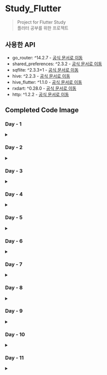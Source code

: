 # Study_Flutter

> Project for Flutter Study   
> 플러터 공부를 위한 프로젝트

## 사용한 API
- go_router: ^14.2.7 - [공식 문서로 이동](https://pub.dev/packages/go_router)  
- shared_preferences: ^2.3.2 - [공식 문서로 이동](https://pub.dev/packages/shared_preferences)
- sqflite: ^2.3.3+1 - [공식 문서로 이동](https://pub.dev/packages/sqflite)
- hive: ^2.2.3 - [공식 문서로 이동](https://pub.dev/packages/hive)
- hive_flutter: ^1.1.0  - [공식 문서로 이동](https://pub.dev/packages/hive_flutter)
- rxdart: ^0.28.0 - [공식 문서로 이동](https://pub.dev/packages/rxdart)
-   http: ^1.2.2 - [공식 문서로 이동](https://pub.dev/packages/http)
## Completed Code Image

### Day - 1 
<details>
    <summary> </summary>

<details>
    <summary>1. Align Widget Example </summary>

- ![Align Widget Example](./complete%20image/Day-1/Align%20Widget%20Example.png)
  
</details>

<details>
    <summary>2. Align Widget Example2 </summary>

- ![Align Widget Example](./complete%20image/Day-1/Align%20Widget%20Example2.png)
  
</details>

<details>
    <summary>3. Expanded Flex Example </summary>

- ![Align Widget Example](./complete%20image/Day-1/Expanded%20Flex%20Example.png)
  
</details>

<details>
    <summary>4. Flutter Alignment </summary>

- ![Align Widget Example](./complete%20image/Day-1/Flutter%20Alignment.png)
  
</details>

<details>
    <summary>5. Flutter Alignment2 </summary>

- ![Align Widget Example](./complete%20image/Day-1/Flutter%20Alignment2.png)
  
</details>

<details>
    <summary>6. Flutter Counter App </summary>

- ![Align Widget Example](./complete%20image/Day-1/Flutter%20Counter%20App.png)
  
</details>

<details>
    <summary>7. Row and Column Layout </summary>

- ![Align Widget Example](./complete%20image/Day-1/Row%20and%20Column%20Layout.png)
  
</details>

<details>
    <summary>8. Stack Alignment Example </summary>

- ![Align Widget Example](./complete%20image/Day-1/Stack%20Alignment%20Example.png)
  
</details>

<details>
    <summary>9. Stack Layout </summary>

- ![Align Widget Example](./complete%20image/Day-1/Stack%20Layout.png)
  
</details>

</details>

### Day - 2

<details>
    <summary> </summary>

<details>
    <summary>1. onTap Example </summary>

- ![Align Widget Example](./complete%20image/Day-2/onTap%20Example.png)
  
</details>

<details>
    <summary>2. onDoubleTap Example </summary>

- ![Align Widget Example](./complete%20image/Day-2/onDoubleTap%20Example.png)
  
</details>

<details>
    <summary>3. onLongPress Example </summary>

- ![Align Widget Example](./complete%20image/Day-2/onLongPress%20Example.png)
  
</details>

<details>
    <summary>4. Simple Pan Update Example </summary>

- ![Align Widget Example](./complete%20image/Day-2/Simple%20Pan%20Update%20Example.png)
  
</details>

<details>
    <summary>5. onPressed Example </summary>

- ![Align Widget Example](./complete%20image/Day-2/onPressed%20Example.png)
  
</details>

<details>
    <summary>6. GestureDetector Example </summary>

- ![Align Widget Example](./complete%20image/Day-2/GestureDetector%20Example.png)
  
</details>

<details>
    <summary>7. FloatingActionButton Example </summary>

- ![Align Widget Example](./complete%20image/Day-2/FloatingActionButton%20Example.png)
  
</details>

<details>
    <summary>8. Flutter Button Event </summary>

- ![Align Widget Example](./complete%20image/Day-2/Flutter%20Button%20Event.png)
  
</details>

<details>
    <summary>9. GestureDetector Click Example</summary>

- ![Align Widget Example](./complete%20image/Day-2/GestureDetector%20Click%20Example.png)
  
</details>

<details>
    <summary>10. Drag GestureDetector Example</summary>

- ![Align Widget Example](./complete%20image/Day-2/Drag%20GestureDetector%20Example.png)
  
</details>

<details>
    <summary>11. Flutter Counter App - Day2</summary>

- ![Align Widget Example](./complete%20image/Day-2/Flutter%20Counter%20App%20-%20Day2.png)
  
</details>

</details>


### Day - 3

<details>
    <summary> </summary>

<details>
    <summary>1. InheritedWidget Example </summary>

- ![Align Widget Example](./complete%20image/Day-3/1.%20InheritedWidget%20Example.png)
  
</details>

<details>
    <summary>2. Flutter Demo Home Page </summary>

- ![Align Widget Example](./complete%20image/Day-3/2.%20Flutter%20Demo%20Home%20Page.png)
  
</details>

<details>
    <summary>3. Lifecycle Demo </summary>

- ![Align Widget Example](./complete%20image/Day-3/3.%20Lifecycle%20Demo.png)
  
</details>

<details>
    <summary>4. Text Toggle App </summary>

- ![Align Widget Example](./complete%20image//Day-3/4.%20Text%20Toggle%20App.png)
  
</details>

<details>
    <summary>5. Switch Toggle Exampl </summary>

- ![Align Widget Example](./complete%20image/Day-3/5.%20Switch%20Toggle%20Exampl.png)
  
</details>

<details>
    <summary>6. Todo List </summary>

- ![Align Widget Example](./complete%20image/Day-3/6.%20Todo%20List.png)
  
</details>
</details>


### Day - 4 
<details>
    <summary></summary>
    
<details>
    <summary>1. Navigator</summary>

> HomeScreen 
- ![1. HomeScreen](./complete%20image/Day-4/1.%20HomeScreen.png)

> SecondScreen
- ![1. SecondScreen](./complete%20image/Day-4/1.%20SecondScreen.png)

</details>

<details>
    <summary>2. Go_Routes</summary>

> HomeScreen
- ![2. HomeScreen](./complete%20image/Day-4/2.%20HomeScreen.png)

> SecondScreen
- ![2. SecondScreen](./complete%20image/Day-4/2.%20SecondScreen.png)

> ThirdScreen
- ![2. ThirdScreen](./complete%20image/Day-4/2.%20ThirdScreen.png)

> 
</details>

<details>
    <summary>3. Tab Navigation Example</summary>

> Home Screen
- ![3. Home Screen](./complete%20image/Day-4/3.%20Tab_Home.png)

> Search Screen
- ![3. Search Screen](./complete%20image/Day-4/3.%20Tab_Search.png)

> Profile Screen
- ![3. Profile Screen](./complete%20image/Day-4/3.%20Tab_Profile.png)

> 
</details>

<details>
    <summary>4. Drawer Navigation Example</summary>

> Drawer
- ![4. Drawer](./complete%20image/Day-4/4.%20Drawer.png)
- 
> Start Screen
- ![4. Home Screen](./complete%20image/Day-4/4.%20StartScreen.png)
  
> Home Screen
- ![4. Home Screen](./complete%20image/Day-4/4.%20HomeScreen.png)

> Search Screen
- ![4. Search Screen](./complete%20image/Day-4/4.%20SearchScreen.png)

> Profile Screen
- ![4. Profile Screen](./complete%20image/Day-4/4.%20ProfileScreen.png)

> 
</details>

</details>


### Day - 5
<details>
    <summary></summary>
<details>
    <summary>1. Nickname App</summary>

> Nickname App_1
- ![Nickname App_1](./complete%20image/Day-5/Nickname_1.png)
> Nickname App_2
- ![Nickname App_2](./complete%20image/Day-5/Nickname_2.png)
    
</details>

<details>
    <summary>2. Name Storage</summary>

> Name Storage
- ![Nickname App_1](./complete%20image/Day-5/NameStorage.png)
    
</details>

<details>
    <summary>3. Dark Mode Setting</summary>

> Dark Mode Setting_Light
- ![Nickname App_1](./complete%20image/Day-5/DarkModeSetting_false.png)
> Dark Mode Setting_Dark
- ![Nickname App_1](./complete%20image/Day-5/DarkModeSetting_true.png)
    
</details>


<details>
    <summary>4. Last Login Time</summary>

> Last Login Time
- ![Nickname App_1](./complete%20image/Day-5/LastLoginTime.png)

</details>

<details>
    <summary>5. Nickname App - Sqflite</summary>

> Nickname App - Sqflite
- ![Nickname App_1](./complete%20image/Day-5/Nickname_Sqflite.png)

</details>


<details>
    <summary>6. Notes - Sqflife</summary>

> Notes_1
- ![Nickname App_1](./complete%20image/Day-5/Notes_1.png)
> Notes_2
- ![Nickname App_1](./complete%20image/Day-5/Notes_2.png)
> Notes_3
- ![Nickname App_1](./complete%20image/Day-5/Notes_3.png)
</details>

<details>
    <summary>7. Nickname App - Hive </summary>

> Nickname App - Hive
- ![Nickname App_1](./complete%20image/Day-5/Nickname_hive.png)

</details>

<details>
    <summary>8. Notes - Hive </summary>

> Notes_1
- ![Nickname App_1](./complete%20image/Day-5/Notes_hive_1.png)
> Notes_2
- ![Nickname App_1](./complete%20image/Day-5/Notes_hive_2.png)
> Notes_3
- ![Nickname App_1](./complete%20image/Day-5/Notes_hive_3.png)
</details>
</details>


### Day - 6
<details>
    <summary></summary>

<details>
    <summary>mixin_with_1</summary>

> mixin_with_1
- ![mixin_with_1](./complete%20image/Day-6/mixin_with_1.png)

</details>

<details>
    <summary>mixin_with_2</summary>

> mixin_with_2
- ![mixin_with_2](./complete%20image/Day-6/mixin_with_2.png)

</details>

<details>
    <summary>mixin_on</summary>

> mixin_on
- ![mixin_on](./complete%20image/Day-6/mixin_on.png)

</details>

<details>
    <summary>Logger_mixin_with</summary>

> Logger_mixin_with
- ![Logger_mixin_with](./complete%20image/Day-6/Logger_mixin_with.png)

</details>

<details>
    <summary>countOccurrences</summary>

> countOccurrences
- ![countOccurrences](./complete%20image/Day-6/countOccurrences%20.png)

</details>

<details>
    <summary>ListExtensions</summary>

> ListExtensions
- ![ListExtensions](./complete%20image/Day-6/ListExtension.png)

</details>

<details>
    <summary>Generic type</summary>

> Generic type
- ![Generic type](./complete%20image/Day-6/Generic%20type.png)

</details>


</details>


### Day - 7
<details>
    <summary></summary>

<details>
    <summary> 비동기 프로그래밍 1</summary>

> 비동기 프로그래밍 1
- ![비동기 프로그래밍 1](./complete%20image/Day-7/비동기%201.png)
</details>

<details>
    <summary> 비동기 프로그래밍 2</summary>

> 비동기 프로그래밍 2
- ![비동기 프로그래밍 2](./complete%20image/Day-7/비동기%202.gif)
</details>

<details>
    <summary> 비동기 프로그래밍 3</summary>

> 비동기 프로그래밍 3
- ![비동기 프로그래밍 3](./complete%20image/Day-7/비동기%203.gif)
</details>

<details>
    <summary> 비동기 프로그래밍 4</summary>

> 비동기 프로그래밍 4
- ![비동기 프로그래밍 4](./complete%20image/Day-7/비동기%204.gif)
</details>

<details>
    <summary> fetchDataWithError</summary>

> fetchDataWithError
- ![fetchDataWithError](./complete%20image/Day-7/fetchDataWithError.png)
</details>

<details>
    <summary> then_catchError</summary>

> then_catchError
- ![then_catchError](./complete%20image/Day-7/then_catchError.png)
</details>

<details>
    <summary> Parallel_Asyn</summary>

> Parallel_Asyn
- ![Parallel_Asyn](./complete%20image/Day-7/Parallel%20Asyn.gif)
</details>

<details>
    <summary> whenComplete</summary>

> whenComplete
- ![whenComplete](./complete%20image/Day-7/whenComplete.gif)
</details>
</details>


### Day - 8

<details>
    <summary></summary>

<details>
    <summary>Stream_1</summary>

> Stream_1
- ![Stream_1](./complete%20image/Day-8/Stream_1.gif)
</details>

<details>
    <summary>Stream_Subscription_1</summary>

> Stream_Subscription_1
- ![Stream_Subscription_1](./complete%20image/Day-8/Stream_Subscription_1.gif)
</details>

<details>
    <summary>Stream_map_where</summary>

> Stream_map_where
- ![Stream_map_where](./complete%20image/Day-8/Stream_map_where.gif)
</details>

<details>
    <summary>simple_generator</summary>

> simple_generator
- ![simple_generator](./complete%20image/Day-8/simple%20generator.png)
</details>


<details>
    <summary>Overlapping_generator</summary>

> Overlapping_generator
- ![Overlapping_generator](./complete%20image/Day-8/Overlapping_generator.png)
</details>


<details>
    <summary>infinite_generator</summary>

> infinite_generator
- ![infinite_generator](./complete%20image/Day-8/infinite_generator.png)
</details>

</details>

### Day - 9

<details>
    <summary> </summary>

<details>
    <summary>rxdart_1</summary>

> rxdart_1
- ![rxdart_1](./complete%20image/Day-9/rxdart_1.gif)

</details>


<details>
    <summary>rxdart_2</summary>

> rxdart_2
- ![rxdart_2](./complete%20image/Day-9/rxdart_2.gif)

</details>

<details>
    <summary>StreamController</summary>

> StreamController
- ![StreamController](./complete%20image/Day-9/StreamController.png)

</details>

<details>
    <summary>StreamEvent</summary>

> StreamEvent
- ![StreamEvent](./complete%20image/Day-9/StreamEvent.png)

</details>


</details>

### Day - 10

<details>
    <summary> </summary>


<details>
    <summary>dateTime</summary>

> dateTime
- ![dateTime](./complete%20image/Day-10/dateTime.png)

</details>

<details>
    <summary>List</summary>

> List
- ![List](./complete%20image/Day-10/List.png)

</details>


<details>
    <summary>Map</summary>

> Map
- ![Map](./complete%20image/Day-10/Map.png)

</details>


<details>
    <summary>Uri</summary>

> Uri
- ![Uri](./complete%20image/Day-10/Uri.png)

</details>


<details>
    <summary>SingletonPattern</summary>

> SingletonPattern
- ![SingletonPattern](./complete%20image/Day-10/SingletonPattern.png)

</details>

<details>
    <summary>FactoryPattern</summary>

> FactoryPattern
- ![FactoryPattern](./complete%20image/Day-10/FactoryPattern.png)

</details>

<details>
    <summary>DecoratorPattern</summary>

> DecoratorPattern
- ![DecoratorPattern](./complete%20image/Day-10/DecoratorPattern.png)

</details>

<details>
    <summary>ObserverPattern</summary>

> ObserverPattern
- ![ObserverPattern](./complete%20image/Day-10/ObserverPattern.png)

</details>

</details>


### Day - 11

<details>
    <summary> </summary>

<details>
    <summary>뉴스데이터</summary>

> 뉴스데이터
- ![뉴스데이터](./complete%20image/Day-11/뉴스데이터.gif)

</details>


<details>
    <summary>도서정보관리프로그램</summary>

> 도서정보관리프로그램
- ![도서정보관리프로그램](./complete%20image/Day-11/도서정보관리프로그램.png)

</details>

<details>
    <summary>사용자 프로필</summary>

> 사용자 프로필
- ![사용자 프로필](./complete%20image/Day-11/사용자%20프로필.png)

</details>


<details>
    <summary>사용자입력처리</summary>

> 사용자입력처리
- ![사용자입력처리](./complete%20image/Day-11/사용자입력처리.png)

</details>

<details>
    <summary>소셜미디어 </summary>

> 소셜미디어
- ![소셜미디어](./complete%20image/Day-11/소셜미디어.png)

</details>


<details>
    <summary>쇼핑앱개발</summary>

> 쇼핑앱개발
- ![쇼핑앱개발](./complete%20image/Day-11/쇼핑앱개발.png)

</details>

<details>
    <summary>주식거래데이터 </summary>

> 주식거래데이터
- ![주식거래데이터](./complete%20image/Day-11/주식거래데이터.gif)

</details>


<details>
    <summary>채팅어플리케이션</summary>

> 채팅어플리케이션
- ![채팅어플리케이션](./complete%20image/Day-11/채팅어플리케이션.png)

</details>

<details>
    <summary>UI_Color</summary>

> UI_Color
- ![채팅어플리UI_Color케이션](./complete%20image/Day-11/UI_Color.png)

</details>


</details>